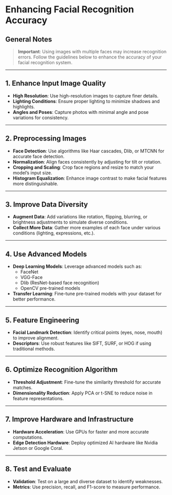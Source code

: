 
# Enhancing Facial Recognition Accuracy

## General Notes
> **Important**: Using images with multiple faces may increase recognition errors. Follow the guidelines below to enhance the accuracy of your facial recognition system.

---

## 1. Enhance Input Image Quality
- **High Resolution**: Use high-resolution images to capture finer details.
- **Lighting Conditions**: Ensure proper lighting to minimize shadows and highlights.
- **Angles and Poses**: Capture photos with minimal angle and pose variations for consistency.

---

## 2. Preprocessing Images
- **Face Detection**: Use algorithms like Haar cascades, Dlib, or MTCNN for accurate face detection.
- **Normalization**: Align faces consistently by adjusting for tilt or rotation.
- **Cropping and Scaling**: Crop face regions and resize to match your model’s input size.
- **Histogram Equalization**: Enhance image contrast to make facial features more distinguishable.

---

## 3. Improve Data Diversity
- **Augment Data**: Add variations like rotation, flipping, blurring, or brightness adjustments to simulate diverse conditions.
- **Collect More Data**: Gather more examples of each face under various conditions (lighting, expressions, etc.).

---

## 4. Use Advanced Models
- **Deep Learning Models**: Leverage advanced models such as:
  - FaceNet
  - VGG-Face
  - Dlib (ResNet-based face recognition)
  - OpenCV pre-trained models
- **Transfer Learning**: Fine-tune pre-trained models with your dataset for better performance.

---

## 5. Feature Engineering
- **Facial Landmark Detection**: Identify critical points (eyes, nose, mouth) to improve alignment.
- **Descriptors**: Use robust features like SIFT, SURF, or HOG if using traditional methods.

---

## 6. Optimize Recognition Algorithm
- **Threshold Adjustment**: Fine-tune the similarity threshold for accurate matches.
- **Dimensionality Reduction**: Apply PCA or t-SNE to reduce noise in feature representations.

---

## 7. Improve Hardware and Infrastructure
- **Hardware Acceleration**: Use GPUs for faster and more accurate computations.
- **Edge Detection Hardware**: Deploy optimized AI hardware like Nvidia Jetson or Google Coral.

---

## 8. Test and Evaluate
- **Validation**: Test on a large and diverse dataset to identify weaknesses.
- **Metrics**: Use precision, recall, and F1-score to measure performance.
